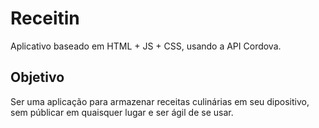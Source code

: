 # Receitin
Aplicativo baseado em HTML + JS + CSS, usando a API Cordova. 

## Objetivo
Ser uma aplicação para armazenar receitas culinárias em seu dipositivo, sem públicar em quaisquer lugar e ser ágil de se usar.
